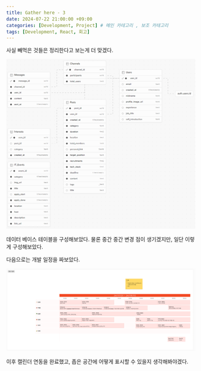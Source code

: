 ```yaml
---
title: Gather here - 3
date: 2024-07-22 21:00:00 +09:00
categories: [Development, Project] # 메인 카테고리 , 보조 카테고리
tags: [Development, React, 회고]
---
```


사실 빼먹은 것들은 정리한다고 보는게 더 맞겠다.

![데이터 베이스 관게도](../assets/img/posts/2024-07-22-gather_here-3-1.png)

데이터 베이스 테이블을 구성해보았다.
물론 중간 중간 변경 점이 생기겠지만, 일단 이렇게 구성해보았다.

다음으로는 개발 일정을 짜보았다.

![프로젝트 개발 일정](../assets/img/posts/2024-07-22-gather_here-3-2.png)

이후 캘린더 연동을 완료했고, 좁은 공간에 어떻게 표시할 수 있을지 생각해봐야겠다.
